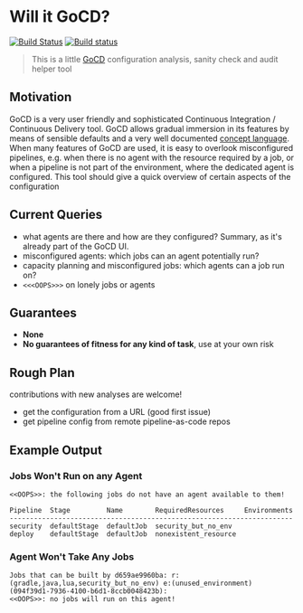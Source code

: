 # Will it GoCD?

[![Build Status](https://travis-ci.org/d-led/will_it_go_cd.svg?branch=master)](https://travis-ci.org/d-led/will_it_go_cd) [![Build status](https://ci.appveyor.com/api/projects/status/bdhlyf1x1aij6c6u/branch/master?svg=true)](https://ci.appveyor.com/project/d-led/will-it-go-cd/branch/master)

> This is a little [GoCD](https://www.gocd.org) configuration analysis, sanity check and audit helper tool

## Motivation

GoCD is a very user friendly and sophisticated Continuous Integration / Continuous Delivery tool. GoCD allows gradual immersion in its features by means of sensible defaults and a very well documented [concept language](https://docs.gocd.org/current/introduction/concepts_in_go.html). When many features of GoCD are used, it is easy to overlook misconfigured pipelines, e.g. when there is no agent with the resource required by a job, or when a pipeline is not part of the environment, where the dedicated agent is configured. This tool should give a quick overview of certain aspects of the configuration

## Current Queries

- what agents are there and how are they configured? Summary, as it's already part of the GoCD UI.
- misconfigured agents: which jobs can an agent potentially run?
- capacity planning and misconfigured jobs: which agents can a job run on?
- `<<<OOPS>>>` on lonely jobs or agents

## Guarantees

- **None**
- **No guarantees of fitness for any kind of task**, use at your own risk

## Rough Plan

contributions with new analyses are welcome!

- get the configuration from a URL (good first issue)
- get pipeline config from remote pipeline-as-code repos

## Example Output

### Jobs Won't Run on any Agent

```
<<OOPS>>: the following jobs do not have an agent available to them!

Pipeline  Stage         Name        RequiredResources     Environments
----------------------------------------------------------------------
security  defaultStage  defaultJob  security_but_no_env
deploy    defaultStage  defaultJob  nonexistent_resource
```

### Agent Won't Take Any Jobs

```
Jobs that can be built by d659ae9960ba: r:(gradle,java,lua,security_but_no_env) e:(unused_environment) (094f39d1-7936-4100-b6d1-8ccb0048423b):
<<OOPS>>: no jobs will run on this agent!
```

